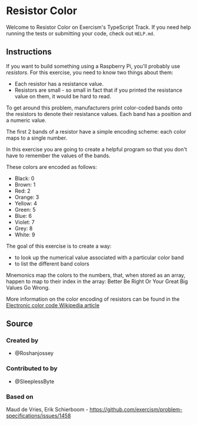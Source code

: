 # Resistor Color

Welcome to Resistor Color on Exercism's TypeScript Track. If you need help
running the tests or submitting your code, check out `HELP.md`.

## Instructions

If you want to build something using a Raspberry Pi, you'll probably use
_resistors_. For this exercise, you need to know two things about them:

- Each resistor has a resistance value.
- Resistors are small - so small in fact that if you printed the resistance
  value on them, it would be hard to read.

To get around this problem, manufacturers print color-coded bands onto the
resistors to denote their resistance values. Each band has a position and a
numeric value.

The first 2 bands of a resistor have a simple encoding scheme: each color maps
to a single number.

In this exercise you are going to create a helpful program so that you don't
have to remember the values of the bands.

These colors are encoded as follows:

- Black: 0
- Brown: 1
- Red: 2
- Orange: 3
- Yellow: 4
- Green: 5
- Blue: 6
- Violet: 7
- Grey: 8
- White: 9

The goal of this exercise is to create a way:

- to look up the numerical value associated with a particular color band
- to list the different band colors

Mnemonics map the colors to the numbers, that, when stored as an array, happen
to map to their index in the array: Better Be Right Or Your Great Big Values Go
Wrong.

More information on the color encoding of resistors can be found in the
[Electronic color code Wikipedia article](https://en.wikipedia.org/wiki/Electronic_color_code)

## Source

### Created by

- @Roshanjossey

### Contributed to by

- @SleeplessByte

### Based on

Maud de Vries, Erik Schierboom -
https://github.com/exercism/problem-specifications/issues/1458

